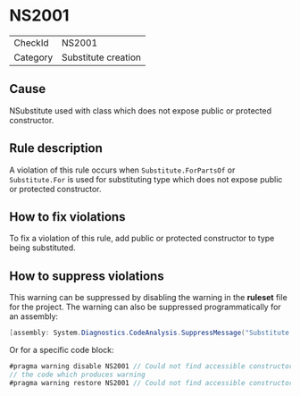 ﻿# NS2001

<table>
<tr>
  <td>CheckId</td>
  <td>NS2001</td>
</tr>
<tr>
  <td>Category</td>
  <td>Substitute creation</td>
</tr>
</table>

## Cause

NSubstitute used with class which does not expose public or protected constructor.

## Rule description

A violation of this rule occurs when `Substitute.ForPartsOf` or `Substitute.For` is used for substituting type which does not expose public or protected constructor.

## How to fix violations

To fix a violation of this rule, add public or protected constructor to type being substituted.

## How to suppress violations

This warning can be suppressed by disabling the warning in the **ruleset** file for the project.
The warning can also be suppressed programmatically for an assembly:
````c#
[assembly: System.Diagnostics.CodeAnalysis.SuppressMessage("Substitute creation", "NS2001:Could not find accessible constructor.", Justification = "Reviewed")]
````

Or for a specific code block:
````c#
#pragma warning disable NS2001 // Could not find accessible constructor.
// the code which produces warning
#pragma warning restore NS2001 // Could not find accessible constructor.
````
